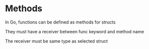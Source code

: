 # Methods

In Go, functions can be defined as methods for structs

They must have a receiver between func keyword and method name

The receiver must be same type as selected struct
